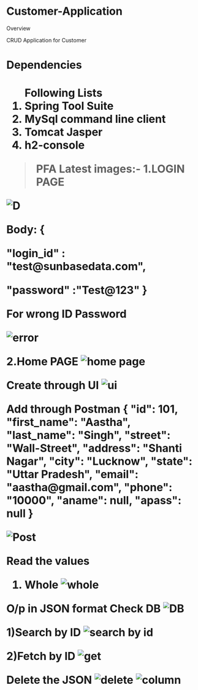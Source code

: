 # Customer-Application
Overview
<p>CRUD Application for Customer</p>

 
<h1>Dependencies<h1>
<ol>Following Lists
<li>Spring Tool Suite
<li>MySql command line client</li>
<li>Tomcat Jasper</li>
 <li>h2-console</li>
</ol>

>PFA Latest images:-
<b>1.LOGIN PAGE</b>

![D](https://github.com/Aastha05750/Customer_Application/assets/84435501/c389a07a-89ae-4488-82d0-8aab640d1444)

<p> Body: { </p>
  <p>  "login_id" : "test@sunbasedata.com", </p>
   <p> "password" :"Test@123" } </p>
<p> For wrong ID Password</p>

![error](https://github.com/Aastha05750/Customer_Application/assets/84435501/e8ad6ce0-6558-4ec1-af7e-183c313bc359)

<b>2.Home PAGE</b>
![home page](https://github.com/Aastha05750/Customer_Application/assets/84435501/b9c319ae-d770-4ef5-b709-fdcc8243798b)

<b>Create through UI</b>
![ui](https://github.com/Aastha05750/Customer_Application/assets/84435501/1f48617d-2f79-42db-ab59-1f853cd16923)

<p>Add through Postman 
{
    "id": 101,
    "first_name": "Aastha",
    "last_name": "Singh",
    "street": "Wall-Street",
    "address": "Shanti Nagar",
    "city": "Lucknow",
    "state": "Uttar Pradesh",
    "email": "aastha@gmail.com",
    "phone": "10000",
    "aname": null,
    "apass": null
}</p>

![Post](https://github.com/Aastha05750/Customer_Application/assets/84435501/e1eb945c-1592-47aa-8431-dadf4e955072)


<b>Read the values
1) Whole </b>
![whole](https://github.com/Aastha05750/Customer_Application/assets/84435501/5ee03a87-d69f-4e4b-bd22-0dc011701247)

<b>O/p in JSON format
Check DB </b>
![DB](https://github.com/Aastha05750/Customer_Application/assets/84435501/2d5fc259-fe53-41be-af3b-2b3a23c485c3)

<b>1)Search by ID</b>
![search by id](https://github.com/Aastha05750/Customer_Application/assets/84435501/4c4c0475-e7e2-43d3-8936-192bb6394d45)

<b>2)Fetch by ID</b>
![get](https://github.com/Aastha05750/Customer_Application/assets/84435501/8c4a7876-3388-44bc-8e6d-b1f438fd9623)

<b>Delete the JSON</b>
![delete](https://github.com/Aastha05750/Customer_Application/assets/84435501/87959e7c-cf5b-45e8-a555-6e432221f236)
![column](https://github.com/Aastha05750/Customer_Application/assets/84435501/2c4cab17-0971-45bc-a2f3-af04b5df6b54)

